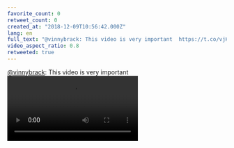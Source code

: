 ```yaml
---
favorite_count: 0
retweet_count: 0
created_at: "2018-12-09T10:56:42.000Z"
lang: en
full_text: "@vinnybrack: This video is very important  https://t.co/vjKT8REXte"
video_aspect_ratio: 0.8
retweeted: true
---
```


[@vinnybrack](https://twitter.com/vinnybrack): This video is very important
![Embedded Video](https://twitter-media-coderbyheart.s3.eu-north-1.amazonaws.com/1071720286310068225-SJX_ehdX66CuhnCt.mp4)
